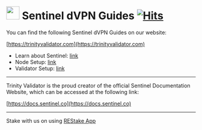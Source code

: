 # <img src="https://user-images.githubusercontent.com/114076168/191721379-88f4b6ca-6463-4458-aab4-73d29d1bc7a0.jpg" width="35" height="35"> Sentinel dVPN Guides [![Hits](https://hits.seeyoufarm.com/api/count/incr/badge.svg?url=https%3A%2F%2Fgithub.com%2Fp4privacy%2Fsentinel_resources&count_bg=%230000ff&title_bg=%23555555&icon=&icon_color=%23E7E7E7&title=hits&edge_flat=false)](https://hits.seeyoufarm.com)

You can find the following Sentinel dVPN Guides on our website:

[https://trinityvalidator.com](https://trinityvalidator.com)

- Learn about Sentinel: [link](https://trinityvalidator.com/docs/sentinelguides/resources/intro)
- Node Setup: [link](https://trinityvalidator.com/docs/sentinelguides/node/intro)
- Validator Setup: [link](https://trinityvalidator.com/docs/sentinelguides/validator/intro)

---

Trinity Validator is the proud creator of the official Sentinel Documentation Website, which can be accessed at the following link:

[https://docs.sentinel.co](https://docs.sentinel.co)

---

Stake with us on using [REStake App](https://restake.app/sentinel/sentvaloper1mcwvu4vpvfcnxduzpelehmgga282wtc0xux7se)
